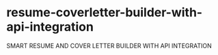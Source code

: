 # resume-coverletter-builder-with-api-integration
SMART RESUME AND COVER LETTER BUILDER WITH API INTEGRATION
